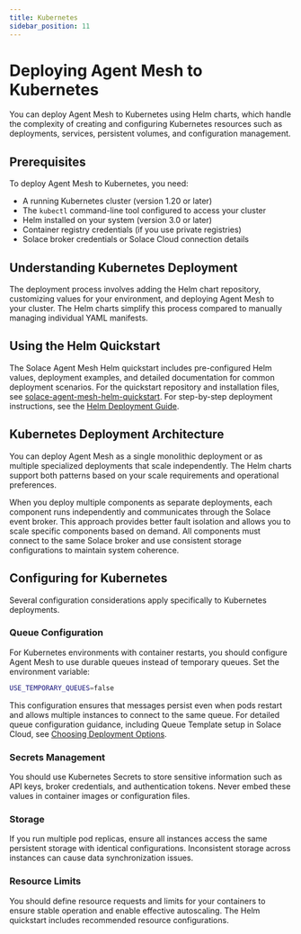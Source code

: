 ```yaml
---
title: Kubernetes
sidebar_position: 11
---
```


# Deploying Agent Mesh to Kubernetes

You can deploy Agent Mesh to Kubernetes using Helm charts, which handle the complexity of creating and configuring Kubernetes resources such as deployments, services, persistent volumes, and configuration management.

## Prerequisites

To deploy Agent Mesh to Kubernetes, you need:

- A running Kubernetes cluster (version 1.20 or later)
- The `kubectl` command-line tool configured to access your cluster
- Helm installed on your system (version 3.0 or later)
- Container registry credentials (if you use private registries)
- Solace broker credentials or Solace Cloud connection details

## Understanding Kubernetes Deployment

The deployment process involves adding the Helm chart repository, customizing values for your environment, and deploying Agent Mesh to your cluster. The Helm charts simplify this process compared to manually managing individual YAML manifests.

## Using the Helm Quickstart

The Solace Agent Mesh Helm quickstart includes pre-configured Helm values, deployment examples, and detailed documentation for common deployment scenarios. For the quickstart repository and installation files, see [solace-agent-mesh-helm-quickstart](https://github.com/SolaceProducts/solace-agent-mesh-helm-quickstart). For step-by-step deployment instructions, see the [Helm Deployment Guide](https://solaceproducts.github.io/solace-agent-mesh-helm-quickstart/docs-site/).

## Kubernetes Deployment Architecture

You can deploy Agent Mesh as a single monolithic deployment or as multiple specialized deployments that scale independently. The Helm charts support both patterns based on your scale requirements and operational preferences.

When you deploy multiple components as separate deployments, each component runs independently and communicates through the Solace event broker. This approach provides better fault isolation and allows you to scale specific components based on demand. All components must connect to the same Solace broker and use consistent storage configurations to maintain system coherence.

## Configuring for Kubernetes

Several configuration considerations apply specifically to Kubernetes deployments.

### Queue Configuration

For Kubernetes environments with container restarts, you should configure Agent Mesh to use durable queues instead of temporary queues. Set the environment variable:

```bash
USE_TEMPORARY_QUEUES=false
```

This configuration ensures that messages persist even when pods restart and allows multiple instances to connect to the same queue. For detailed queue configuration guidance, including Queue Template setup in Solace Cloud, see [Choosing Deployment Options](./deployment-options.md#setting-up-queue-templates).

### Secrets Management

You should use Kubernetes Secrets to store sensitive information such as API keys, broker credentials, and authentication tokens. Never embed these values in container images or configuration files.

### Storage

If you run multiple pod replicas, ensure all instances access the same persistent storage with identical configurations. Inconsistent storage across instances can cause data synchronization issues.

### Resource Limits

You should define resource requests and limits for your containers to ensure stable operation and enable effective autoscaling. The Helm quickstart includes recommended resource configurations.

